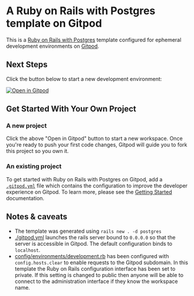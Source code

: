 # A Ruby on Rails with Postgres template on Gitpod

This is a [Ruby on Rails with Postgres](https://rubyonrails.org) template configured for ephemeral development environments on [Gitpod](https://www.gitpod.io/).

## Next Steps

Click the button below to start a new development environment:

[![Open in Gitpod](https://gitpod.io/button/open-in-gitpod.svg)](https://gitpod.io/#https://github.com/isabisi1484/ruby-on-rails)

## Get Started With Your Own Project

### A new project

Click the above "Open in Gitpod" button to start a new workspace. Once you're ready to push your first code changes, Gitpod will guide you to fork this project so you own it.

### An existing project

To get started with Ruby on Rails with Postgres on Gitpod, add a [`.gitpod.yml`](./.gitpod.yml) file which contains the configuration to improve the developer experience on Gitpod. To learn more, please see the [Getting Started](https://www.gitpod.io/docs/getting-started) documentation.

## Notes & caveats

* The template was generated using `rails new . -d postgres`
* [./gitpod.yml](./.gitpod.yml) launches the rails server bound to `0.0.0.0` so that the server is accessible in Gitpod. The default configuration binds to `localhost`.
* [config/environments/development.rb](./config/environments/development.rb) has been configured with `config.hosts.clear` to enable requests to the Gitpod subdomain. In this template the Ruby on Rails configuration interface has been set to private. If this setting is changed to public then anyone will be able to connect to the administration interface if they know the workspace name.
